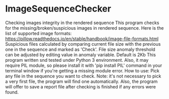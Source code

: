 # ImageSequenceChecker
 Checking images integrity in the rendered sequence
 This program checks for the missing/broken/suspicious images in
rendered sequence. Here is the list of supported image formats:
<https://pillow.readthedocs.io/en/stable/handbook/image-file-formats.html>
Suspicious files calculated by comparing current file size with the
previous one in the sequence and marked as 'Check'. File size anomaly
threshold can be adjusted by editing value in anomaly variable. Default is 2Kb
This program written snd tested under Python 3 environment. Also, it may
require PIL module, so please install it with 'pip install PIL' command in
your terminal window if you're getting a missing module error.
How to use: Pick any file in the sequence you want to check.
Note: it's not necessary to pick a very first file, the program will find
one automatically. Also, the program will offer to save a report file after
checking is finished if any errors were found. 
